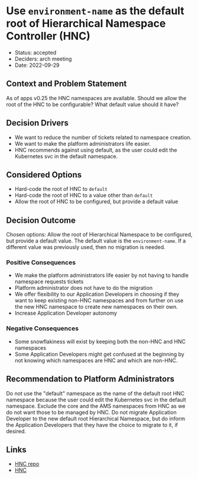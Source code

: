 # Use `environment-name` as the default root of Hierarchical Namespace Controller (HNC)

* Status: accepted
* Deciders: arch meeting
* Date: 2022-09-29

## Context and Problem Statement

As of apps v0.25 the HNC namespaces are available.
Should we allow the root of the HNC to be configurable? What default value should it have?

## Decision Drivers

* We want to reduce the number of tickets related to namespace creation.
* We want to make the platform administrators life easier.
* HNC recommends against using default, as the user could edit the Kubernetes svc in the default namespace.

## Considered Options

* Hard-code the root of HNC to `default`
* Hard-code the root of HNC to a value other than `default`
* Allow the root of HNC to be configured, but provide a default value

## Decision Outcome

Chosen options: Allow the root of Hierarchical Namespace to be configured, but provide a default value. The default value is the `environment-name`. If a different value was previously used, then no migration is needed.

### Positive Consequences

* We make the platform administrators life easier by not having to handle namespace requests tickets
* Platform administrator does not have to do the migration
* We offer flexibility to our Application Developers in choosing if they want to keep existing non-HNC namespaces and from further on use the new HNC namespace to create new namespaces on their own.
* Increase Application Developer autonomy

### Negative Consequences

* Some snowflakiness will exist by keeping both the non-HNC and HNC namespaces
* Some Application Developers might get confused at the beginning by not knowing which namespaces are HNC and which are non-HNC.

## Recommendation to Platform Administrators

Do not use the "default" namespace as the name of the default root HNC namespace because the user could edit the Kubernetes svc in the default namespace.
Exclude the core and the AMS namespaces from HNC as we do not want those to be managed by HNC.
Do not migrate Application Developer to the new default root Hierarchical Namespace, but do inform the Application Developers that they have the choice to migrate to it, if desired.

## Links <!-- optional -->

* [HNC repo](https://github.com/kubernetes-sigs/hierarchical-namespaces)
* [HNC](https://kubernetes.io/blog/2020/08/14/introducing-hierarchical-namespaces/)
